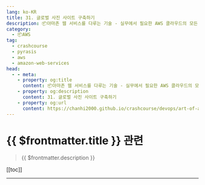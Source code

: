 ```yaml
---
lang: ko-KR
title: 31. 글로벌 사진 사이트 구축하기
description: 📦아마존 웹 서비스를 다루는 기술 - 실무에서 필요한 AWS 클라우드의 모든 것! > 31. 글로벌 사진 사이트 구축하기
category:
  - 📦AWS
tag: 
  - crashcourse
  - pyrasis
  - aws 
  - amazon-web-services
head:
  - - meta:
    - property: og:title
      content: 📦아마존 웹 서비스를 다루는 기술 - 실무에서 필요한 AWS 클라우드의 모든 것! > 31. 글로벌 사진 사이트 구축하기
    - property: og:description
      content: 31. 글로벌 사진 사이트 구축하기
    - property: og:url
      content: https://chanhi2000.github.io/crashcourse/devops/art-of-aws/31.html
---
```


# {{ $frontmatter.title }} 관련

> {{ $frontmatter.description }}

[[toc]]

---

<TagLinks />